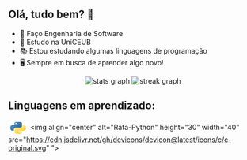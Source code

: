 ## Olá, tudo bem? 👋

- 🔭 Faço Engenharia de Software
- 🎒 Estudo na UniCEUB
- 📚 Estou estudando algumas linguagens de programação
- 🖥️ Sempre em busca de aprender algo novo! 
<div align="center">
  <img src="https://github-readme-stats.vercel.app/api?username=gabxnz&hide_title=false&hide_rank=false&show_icons=true&include_all_commits=true&count_private=true&disable_animations=false&title_color=cccccc&text_color=cccccc&icon_color=cccccc&bg_color=000000&locale=en&hide_border=false" height="150" alt="stats graph"  />
  <img src="https://streak-stats.demolab.com?user=gabxnz&locale=en&mode=daily&title_color=cccccc&text_color=cccccc&ring=cccccc&fire=cccccc&currStreakLabel=cccccc&sideNums=cccccc&sideLabels=cccccc&dates=cccccc&background=000000&hide_border=false&border_radius=4" height="152" alt="streak graph"  />
</div>

## Linguagens em aprendizado: 
<img align="center" alt="Rafa-Python" height="30" width="40" src="https://raw.githubusercontent.com/devicons/devicon/master/icons/python/python-original.svg"> <img align="center" alt="Rafa-Python" height="30" width="40" src="https://cdn.jsdelivr.net/gh/devicons/devicon@latest/icons/c/c-original.svg" ">

